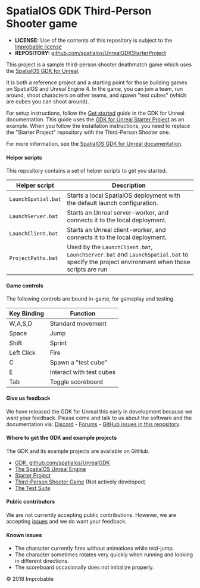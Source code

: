 # SpatialOS GDK Third-Person Shooter game

* **LICENSE:** Use of the contents of this repository is subject to the [Improbable license](LICENSE.md)
* **REPOSITORY:** [github.com/spatialos/UnrealGDKStarterProject](https://github.com/spatialos/UnrealGDKThirdPersonShooter)


This project is a sample third-person shooter deathmatch game which uses the [SpatialOS GDK for Unreal](https://github.com/spatialos/unrealGDK). 

It is both a reference project and a starting point for those building games on SpatialOS and Unreal Engine 4. In the game, you can join a team, run around, shoot characters on other teams, and spawn "test cubes" (which are cubes you can shoot around).


For setup instructions, follow the [Get started](https://docs.improbable.io/unreal/latest/get-started/introduction) guide in the GDK for Unreal documentation. This guide uses the [GDK for Unreal Starter Project](https://github.com/spatialos/UnrealGDKStarterProject) as an example. When you follow the installation instructions, you need to replace the "Starter Project" repository with the Third-Person Shooter one.

For more information, see the [SpatialOS GDK for Unreal documentation](https://docs.improbable.io/unreal/latest/).

####  Helper scripts

This repository contains a set of helper scripts to get you started.

| Helper script | Description |
| --- | --- |
| `LaunchSpatial.bat` | Starts a local SpatialOS deployment with the default launch configuration. |
| `LaunchServer.bat` | Starts an Unreal server-worker, and connects it to the local deployment. |
| `LaunchClient.bat` | Starts an Unreal client-worker, and connects it to the local deployment. |
| `ProjectPaths.bat` | Used by the `LaunchClient.bat`, `LaunchServer.bat` and `LaunchSpatial.bat` to specify the project environment when those scripts are run |


#### Game controls

The following controls are bound in-game, for gameplay and testing.

| Key Binding | Function |
| --- | --- |
| W,A,S,D | Standard movement |
| Space | Jump |
| Shift | Sprint |
| Left Click | Fire |
| C | Spawn a "test cube" |
| E | Interact with test cubes |
| Tab | Toggle scoreboard |

#### Give us feedback
We have released the GDK for Unreal this early in development because we want your feedback. Please come and talk to us about the software and the documentation via: [Discord](https://discordapp.com/channels/311273633307951114/339471548647866368) - [Forums](https://forums.improbable.io/) - [GitHub issues in this repository](https://github.com/spatialos/UnrealGDK/issues).

#### Where to get the GDK and example projects
The GDK and its example projects are available on GitHub.
* [GDK: github.com/spatialos/UnrealGDK](https://github.com/spatialos/UnrealGDK)
* [The SpatialOS Unreal Engine](https://github.com/improbableio/UnrealEngine/tree/4.20-SpatialOSUnrealGDK)
* [Starter Project](https://github.com/spatialos/UnrealGDKStarterProject)
* [Third-Person Shooter Game](https://github.com/spatialos/UnrealGDKThirdPersonShooter) (Not actively developed)
* [The Test Suite](https://github.com/spatialos/UnrealGDKTestSuite)

#### Public contributors
We are not currently accepting public contributions. However, we are accepting [issues](https://github.com/spatialos/UnrealGDK/issues) and we do want your feedback.

#### Known issues

* The character currently fires without animations while mid-jump.
* The character sometimes rotates very quickly when running and looking in different directions.
* The scoreboard occasionally does not initialize properly.

&copy; 2018 Improbable
